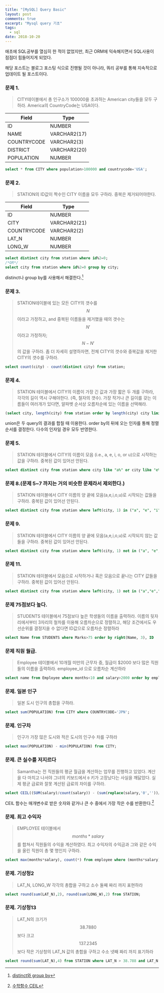 ```yaml
---
title: "[MySQL] Query Basic"
layout: post
comments: true
excerpt: "Mysql query 기초"
tags:
  - sql
date: 2018-10-20
---
```


애초에 SQL공부를 열심히 한 적이 없었지만, 최근 ORM에 익숙해지면서 SQL사용이 점점더 힘들어지게 되었다.

해당 포스트는 블로그 포스팅 식으로 진행될 것이 아니라, 쿼리 공부를 통해 지속적으로 업데이트 될 포스트이다.

### 문제 1.

> CITY테이블에서 총 인구소가 100000을 초과하는 American city들을 모두 구하라. America의 CountryCode는 USA이다.

| Field       | Type         |
| ----------- | ------------ |
| ID          | NUMBER       |
| NAME        | VARCHAR2(17) |
| COUNTRYCODE | VARCHAR2(3)  |
| DISTRICT    | VARCHAR2(20) |
| POPULATION  | NUMBER       |



~~~sql
select * from CITY where population>100000 and countrycode='USA';
~~~

### 문제 2.

> STATION의 ID값이 짝수인 CITY 이름을 모두 구하라. 중복은 제거되어야한다. 

| Field       | Type         |
| ----------- | ------------ |
| ID          | NUMBER       |
| CITY        | VARCHAR2(21) |
| COUNTRYCODE | VARCHAR2(2)  |
| LAT_N       | NUMBER       |
| LONG_W      | NUMBER       |

~~~sql
select distinct city from station where id%2=0;
/*OR*/
select city from station where id%2=0 group by city;
~~~

distinct나 group by를 사용해서 해결한다.[^footnote1]

[^footnote1]: [distinct와 group by](http://intomysql.blogspot.com/2011/01/distinct-group-by.html)

### 문제 3.
> STATION테이블에 있는 모든 CITY의 갯수를 $$N$$ 이라고 가정하고, and 중복된 이름들을 제거했을 때의 갯수는 $$N'$$ 이라고 가정하자; $$N - N'$$ 의 값을 구하라. 좀 더 자세히 설명하자면, 전체 CITY의 갯수와 중복값을 제거한 CITY의 갯수를 구하라.

~~~sql
select count(city) - count(distinct city) from station;
~~~

### 문제 4.

> STATION 테이블에서 CITY의 이름이 가장 긴 값과 가장 짧은 두 개를 구하라, 각각의 길이 역시 구해야한다. (즉, 철자의 갯수). 가장 작거나 큰 길이를 갖는 이름들이 여러개가 있다면, 알파벳 순서상 오름차순에 있는 이름을 선택해라.


~~~sql
(select city, length(city) from station order by length(city) city limit 1) union (select city, length(city) from station order by length(city) desc, city limit 1)
~~~

union은 두 query의 결과를 합칠 때 이용한다.
order by의 뒤에 오는 인자를 통해 정렬 순서를 결정한다. 다수의 인자일 경우 모두 반영한다.



### 문제 5.

> STATION 테이블에서 CITY의 이름이 모음 (i.e., a, e, i, o, or u)으로 시작하는 값을 구하라. 중복된 값이 있어선 안된다.

~~~sql
select distinct city from station where city like "a%" or city like "e%" or city like "i%" or city like "o%" or city like "u%";
~~~

### 문제 8.(문제 5~7 까지는 거의 비슷한 문제라서 제외한다.)

> STATION 테이블에서 CITY 이름의 양 끝에 모음(a,e,i,o,u)로 시작되는 값들을 구하라. 중복된 값이 있어선 안된다.

~~~sql
select distinct city from station where left(city, 1) in ("a", "e", "i", "o", "u") and right(city, 1) in ("a", "e", "i", "o", "u")
~~~

### 문제 9.

> STATION 테이블에서 CITY 이름의 양 끝에 모음(a,e,i,o,u)로 시작되지 않는 값들을 구하라. 중복된 값이 있어선 안된다.

~~~sql
select distinct city from station where left(city, 1) not in ("a", "e", "i", "o", "u")
~~~

### 문제 11.

> STATION 테이블에서 모음으로 시작하거나 혹은 모음으로 끝나는 CITY 값들을 구하라. 중복된 값이 있어선 안된다.

~~~sql
select distinct city from station where left(city, 1) not in ("a","e","i","o","u") or right(city, 1) not in ("a", "e", "i","o","u")
~~~

### 문제 75점보다 높다.

> STUDENTS 테이블에서 75점보다 높은 학생들의 이름을 출력하라. 이름의 뒷자리에서부터 3자리의 철차를 이용해 오름차순으로 정렬하고, 해당 조건에서도 우선순위를 결정지을 수 없다면 ID값으로 오름차순 정렬하라

~~~sql
select Name from STUDENTS where Marks>75 order by right(Name, 3), ID
~~~

### 문제 직원 월급.

> Employee 테이블에서 10개월 미만의 근무자 중, 월급이 $2000 보다 많은 직원들의 이름을 출력하라. employee_id 으로 오름차순 계산하라

~~~sql
select name from Employee where months<10 and salary>2000 order by employee_id
~~~

### 문제. 일본 인구

> 일본 도시 인구의 총합을 구하라.

~~~sql
select sum(POPULATION) from CITY where COUNTRYCODE='JPN';
~~~

### 문제. 인구차

> 인구가 가장 많은 도시와 적은 도시의 인구수 차를 구하라

~~~sql
select max(POPULATION) - min(POPULATION) from CITY;
~~~

### 문제. 큰 실수를 저지르다

> Samantha는 전 직원들의 평균 월급을 계산하는 업무를 진행하고 있었다. 계산을 다 마치고 나서야 그녀의 키보드에서 `0` 키가 고장났다는 사실을 깨닳았다. 실제 평균 급료와 잘못 계산된 급료의 차이를 구하라.

~~~sql
select CEIL((SUM(salary)/count(salary)) - (sum(replace(salary,'0',''))/count(salary))) from EMPLOYEES;
~~~

CEIL 함수는 매개변수로 받은 숫자와 같거나 큰 수 중에서 가장 작은 수를 반환한다.[^footnote2]

[^footnote2]:[수학함수 CEIL](http://tcpschool.com/mysql/mysql_builtInFunction_math)

### 문제. 최고 수익자

> EMPLOYEE 테이블에서 $$months*salary$$ 를 합쳐서 직원들의 수익을 계산하였다. 최고 수익자의 수익금과 그와 같은 수익을 올린 직원이 총 몇 명인지 구하라.

~~~sql
select max(months*salary), count(*) from employee where (months*salary) = (select max(months*salary) from employee)
~~~

### 문제. 기상청2

> LAT_N, LONG_W 각각의 총합을 구하고 소수 둘째 짜리 까지 표현하라

~~~sql
select round(sum(LAT_N),2), round(sum(LONG_W),2) from STATION;
~~~

### 문제. 기상청13

> LAT_N의 크기가 $$38.7880$$ 보다 크고  $$137.2345$$ 보다 작은 기상청의 LAT_N 값의 총합을 구하고 수소 넷째 짜리 까지 표기하라

~~~sql
select round(sum(LAT_N),4) from STATION where LAT_N > 38.788 and LAT_N < 137.2345
~~~